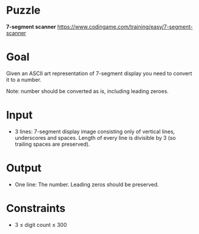 # Puzzle
**7-segment scanner** https://www.codingame.com/training/easy/7-segment-scanner

# Goal
Given an ASCII art representation of 7-segment display you need to convert it to a number.

Note: number should be converted as is, including leading zeroes.

# Input
* 3 lines: 7-segment display image consisting only of vertical lines, underscores and spaces.
Length of every line is divisible by 3 (so trailing spaces are preserved).

# Output
* One line: The number. Leading zeros should be preserved.

# Constraints
* 3 ≤ digit count ≤ 300
